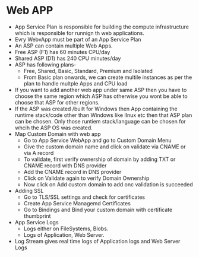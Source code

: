 # Web APP

- App Service Plan is responsible for building the compute infrastructure which is responsible for runnign th web applications.
- Evry WebvApp must be part of an App Service Plan
- An ASP can contain multiple Web Apps.
- Free ASP (F1) has 60 minutes CPU/day
- Shared ASP (D1) has 240 CPU minutes/day
- ASP has following plans-
  - Free, Shared, Basic, Standard, Premium and Isolated
  - From Basic plan onwards, we can create multile instances as per the plan to handle multple Apps and CPU load
- If you want to add another web app under same ASP then you have to choose the same region which ASP has otherwise you wont be able to choose that ASP for other regions.
- If the ASP was created /built for Windows then App containing the runtime stack/code other than Windows like lInux etc then that ASP plan can be chosen. Only those runtiem stack/language can be chosen for whcih the ASP OS was created.
- Map Custom Domain with web app
  - Go to App Service WebApp and go to Custom Domain Menu
  - Give the custom domain name and click on validate via CNAME or via A record
  - To validate, first verify ownership of domain by adding TXT or CNAME record with DNS provider
  - Add the CNAME record in DNS provider
  - Click on Validate again to verify Domain Ownership
  - Now click on Add custom domain to add onc validation is succeeded
- Adding SSL
  - Go to TLS/SSL settings and check for certificates
  - Create App Service Managemd Certificates
  - Go to Bindings and Bind your custom domain with certificate thumbprint
- App Service Logs
  - Logs either on FileSystems, Blobs.
  - Logs of Application, Web Server.
- Log Stream gives real time logs of Application logs and Web Server Logs

  
